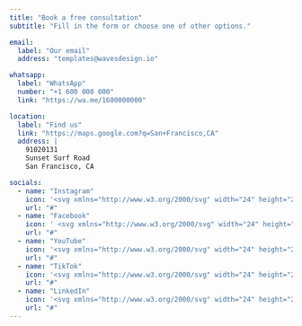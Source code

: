 ```yaml
---
title: "Book a free consultation"
subtitle: "Fill in the form or choose one of other options."

email:
  label: "Our email"
  address: "templates@wavesdesign.io"

whatsapp:
  label: "WhatsApp"
  number: "+1 600 000 000"
  link: "https://wa.me/1600000000"

location:
  label: "Find us"
  link: "https://maps.google.com?q=San+Francisco,CA"
  address: |
    91020131  
    Sunset Surf Road  
    San Francisco, CA

socials:
  - name: "Instagram"
    icon: '<svg xmlns="http://www.w3.org/2000/svg" width="24" height="24" fill="currentColor" viewBox="0 0 24 24"><path d="M20.947 8.305a6.5 6.5 0 0 0-.419-2.216 4.6 4.6 0 0 0-2.633-2.633 6.6 6.6 0 0 0-2.186-.42c-.962-.043-1.267-.055-3.709-.055s-2.755 0-3.71.055a6.6 6.6 0 0 0-2.185.42 4.6 4.6 0 0 0-2.633 2.633 6.6 6.6 0 0 0-.419 2.185c-.043.963-.056 1.268-.056 3.71s0 2.754.056 3.71c.015.748.156 1.486.419 2.187a4.6 4.6 0 0 0 2.634 2.632 6.6 6.6 0 0 0 2.185.45c.963.043 1.268.056 3.71.056s2.755 0 3.71-.056a6.6 6.6 0 0 0 2.186-.419 4.62 4.62 0 0 0 2.633-2.633c.263-.7.404-1.438.419-2.187.043-.962.056-1.267.056-3.71-.002-2.442-.002-2.752-.058-3.709m-8.953 8.297c-2.554 0-4.623-2.069-4.623-4.623s2.069-4.623 4.623-4.623a4.623 4.623 0 0 1 0 9.246m4.807-8.339a1.077 1.077 0 0 1-1.078-1.078 1.077 1.077 0 1 1 2.155 0c0 .596-.482 1.078-1.077 1.078"></path><path d="M11.994 8.976a3.003 3.003 0 1 0 0 6.006 3.003 3.003 0 1 0 0-6.006"></path></svg>'
    url: "#"
  - name: "Facebook"
    icon: ' <svg xmlns="http://www.w3.org/2000/svg" width="24" height="24" fill="currentColor" viewBox="0 0 24 24"><path d="M13.397 20.997v-8.196h2.765l.411-3.209h-3.176V7.548c0-.926.258-1.56 1.587-1.56h1.684V3.127A22 22 0 0 0 14.201 3c-2.444 0-4.122 1.492-4.122 4.231v2.355H7.332v3.209h2.753v8.202z"></path></svg>'
    url: "#"
  - name: "YouTube"
    icon: '<svg xmlns="http://www.w3.org/2000/svg" width="24" height="24" fill="currentColor" viewBox="0 0 24 24"><path d="M21.593 7.203a2.5 2.5 0 0 0-1.762-1.766C18.265 5.007 12 5 12 5s-6.264-.007-7.831.404a2.56 2.56 0 0 0-1.766 1.778c-.413 1.566-.417 4.814-.417 4.814s-.004 3.264.406 4.814c.23.857.905 1.534 1.763 1.765 1.582.43 7.83.437 7.83.437s6.265.007 7.831-.403a2.52 2.52 0 0 0 1.767-1.763c.414-1.565.417-4.812.417-4.812s.02-3.265-.407-4.831M9.996 15.005l.005-6 5.207 3.005z"></path></svg>'
    url: "#"
  - name: "TikTok"
    icon: '<svg xmlns="http://www.w3.org/2000/svg" width="24" height="24" fill="currentColor" viewBox="0 0 24 24"><path d="M19.59 6.69a4.83 4.83 0 0 1-3.77-4.25V2h-3.45v13.67a2.89 2.89 0 0 1-5.2 1.74 2.89 2.89 0 0 1 2.31-4.64 3 3 0 0 1 .88.13V9.4a7 7 0 0 0-1-.05A6.33 6.33 0 0 0 5 20.1a6.34 6.34 0 0 0 10.86-4.43v-7a8.16 8.16 0 0 0 4.77 1.52v-3.4a5 5 0 0 1-1-.1z"></path></svg>'
    url: "#"
  - name: "LinkedIn"
    icon: '<svg xmlns="http://www.w3.org/2000/svg" width="24" height="24" fill="currentColor" viewBox="0 0 24 24"><path d="M4.983 2.821a2.188 2.188 0 1 0 0 4.376 2.188 2.188 0 1 0 0-4.376M9.237 8.855v12.139h3.769v-6.003c0-1.584.298-3.118 2.262-3.118 1.937 0 1.961 1.811 1.961 3.218v5.904H21v-6.657c0-3.27-.704-5.783-4.526-5.783-1.835 0-3.065 1.007-3.568 1.96h-.051v-1.66zm-6.142 0H6.87v12.139H3.095z"></path></svg>'
    url: "#"
---
```

